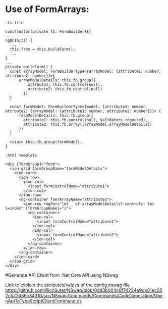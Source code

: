# Use of FormArrays:
```
.ts file

constructor(private fb: FormBuilder){}
...
ngOnInit() {
  ...
  this.from = this.buildForm();
  ...
}
...
private buildForm() {
  const arrayModel: FormBuilderType<{arrayModel: {attribute1: number, attribute2: number}}>{
      arrayModelDetails: this.fb.group({
          attrbute1: this.fb.control(null),
          attribute2: this.fb.control(null)
        })
  }
  
  const formModel: FormBuilderType<{model: {attribute1: number, attrbute2: {arrayModel: {attribute1: number, attribute2: number}}}> {
      formModelDetails: this.fb.group({
        attribute1: this.fb.control(null, Validators.required),
        attribute2: this.fb.array([arrayModel.arrayModelDetails])
      })
  }
  
  return this.fb.group(formModel);
}
```
```
.html template

<div [formGroup]="form">
  <ion-grid formGroupName="formModelDetails">
    <ion-card>
      <ion-row>
        <ion-col>
          <input formControlName="attribute1">
        </ion-col>
      </ion-row>
      <ng-container fomrArrayName="attribute2">
        <ion-row *ngFor="let _ of arrayModelDetails?.controls; let i=index" [formGroupName]="i">
          <ng-container>
            <ion-col>
              <input formControlName="attribute1">
            </ion-col>
            <ion-col>
              <input formControlName="attribute2">
            </ion-col>
          </ng-container>
        </ion-row>
      </ng-container>
    </ion-card>
  </ion-grid>
</div>
```

#Generate API Client from .Net Core API using NSwag

Link to explain the attributes/values of the config.nswag file
https://github.com/RicoSuter/NSwag/blob/0dd3b004c6f74234e9db01ec052c523d56c34310/src/NSwag.Commands/Commands/CodeGeneration/OpenApiToTypeScriptClientCommand.cs
